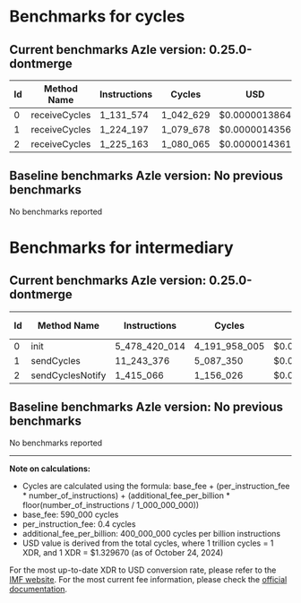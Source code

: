 # Benchmarks for cycles

## Current benchmarks Azle version: 0.25.0-dontmerge

| Id  | Method Name   | Instructions | Cycles    | USD           | USD/Million Calls |
| --- | ------------- | ------------ | --------- | ------------- | ----------------- |
| 0   | receiveCycles | 1_131_574    | 1_042_629 | $0.0000013864 | $1.38             |
| 1   | receiveCycles | 1_224_197    | 1_079_678 | $0.0000014356 | $1.43             |
| 2   | receiveCycles | 1_225_163    | 1_080_065 | $0.0000014361 | $1.43             |

## Baseline benchmarks Azle version: No previous benchmarks

No benchmarks reported

# Benchmarks for intermediary

## Current benchmarks Azle version: 0.25.0-dontmerge

| Id  | Method Name      | Instructions  | Cycles        | USD           | USD/Million Calls |
| --- | ---------------- | ------------- | ------------- | ------------- | ----------------- |
| 0   | init             | 5_478_420_014 | 4_191_958_005 | $0.0055739208 | $5_573.92         |
| 1   | sendCycles       | 11_243_376    | 5_087_350     | $0.0000067645 | $6.76             |
| 2   | sendCyclesNotify | 1_415_066     | 1_156_026     | $0.0000015371 | $1.53             |

## Baseline benchmarks Azle version: No previous benchmarks

No benchmarks reported

---

**Note on calculations:**

- Cycles are calculated using the formula: base_fee + (per_instruction_fee \* number_of_instructions) + (additional_fee_per_billion \* floor(number_of_instructions / 1_000_000_000))
- base_fee: 590_000 cycles
- per_instruction_fee: 0.4 cycles
- additional_fee_per_billion: 400_000_000 cycles per billion instructions
- USD value is derived from the total cycles, where 1 trillion cycles = 1 XDR, and 1 XDR = $1.329670 (as of October 24, 2024)

For the most up-to-date XDR to USD conversion rate, please refer to the [IMF website](https://www.imf.org/external/np/fin/data/rms_sdrv.aspx).
For the most current fee information, please check the [official documentation](https://internetcomputer.org/docs/current/developer-docs/gas-cost#execution).
